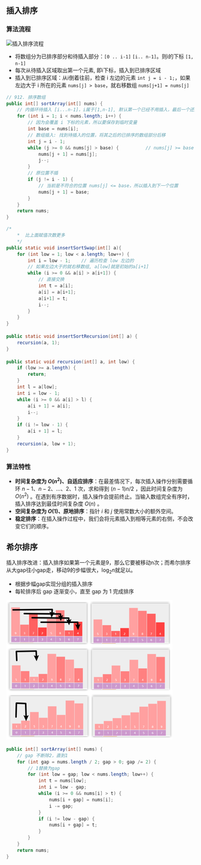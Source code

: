 ## 插入排序

### 算法流程

![插入排序流程](https://www.hello-algo.com/chapter_sorting/insertion_sort.assets/insertion_sort_overview.png)

- 将数组分为已排序部分和待插入部分：`[0 .. i-1]`  `[i.. n-1]`。则i的下标 `[1, n-1]`
- 每次从待插入区域取出第一个元素, 即i下标，插入到已排序区域
- 插入到已排序区域：从i倒着往前，检查 i 左边的元素 `int j = i - 1;`，如果左边大于 i 所在的元素 `nums[j] > base`，就右移数组 `nums[j+1] = nums[j]`

```java
// 912. 排序数组
public int[] sortArray(int[] nums) {
    // 内循环待插入 [i...n-1]，i属于[1,n-1], 默认第一个已经不用插入，最后一个还要插入
    for (int i = 1; i < nums.length; i++) {
        // 因为会覆盖 i 下标的元素，所以要保存到临时变量
        int base = nums[i];
        // 数组插入: 找到待插入的位置，将其之后的已排序的数组部分后移
        int j = i - 1;
        while (j >= 0 && nums[j] > base) {          // nums[j] >= base 就是不稳定了
            nums[j + 1] = nums[j];
            j--;
        }
        // 原位置不插
        if (j != i - 1) {
            // 当前是不符合的位置 nums[j] <= base，所以插入到下一个位置
            nums[j + 1] = base;
        }
    }
    return nums;
}
```
```java
/*
    *  比上面赋值次数更多
    */
public static void insertSortSwap(int[] a){
    for (int low = 1; low < a.length; low++) {
        int i = low - 1;    // 遍历检查 low 左边的
        // 如果左边大于的就右移数组, a[low]就是初始的a[i+1]
        while (i >= 0 && a[i] > a[i+1]) {
            // 直接交换
            int t = a[i];
            a[i] = a[i+1];
            a[i+1] = t;
            i--;
        }
    }
}

public static void insertSortRecursion(int[] a) {
    recursion(a, 1);
}

public static void recursion(int[] a, int low) {
    if (low >= a.length) {
        return;
    }
    int l = a[low];
    int i = low - 1;
    while (i >= 0 && a[i] > l) {
        a[i + 1] = a[i];
        i--;
    }
    if (i != low - 1) {
        a[i + 1] = l;
    }
    recursion(a, low + 1);
}
```
### 算法特性

- **时间复杂度为 $O(n^2)$、自适应排序**：在最差情况下，每次插入操作分别需要循环 $n - 1$、$n-2$、$\dots$、$2$、$1$ 次，求和得到 $(n - 1) n / 2$ ，因此时间复杂度为 $O(n^2)$ 。在遇到有序数据时，插入操作会提前终止。当输入数组完全有序时，插入排序达到最佳时间复杂度 $O(n)$ 。
- **空间复杂度为 $O(1)$、原地排序**：指针 $i$ 和 $j$ 使用常数大小的额外空间。
- **稳定排序**：在插入操作过程中，我们会将元素插入到相等元素的右侧，不会改变它们的顺序。

## 希尔排序

插入排序改进：插入排序如果第一个元素是9，那么它要被移动n次；而希尔排序从大gap往小gap走，移动9的步幅很大，$\log_2 n$就足以。


* 根据步幅gap实现分组的插入排序
* 每轮排序后 gap 逐渐变小，直至 gap 为 1 完成排序 

![alt text](../../../images/image-36.png)
```java
public int[] sortArray(int[] nums) {
    // gap 不断除2，直到1
    for (int gap = nums.length / 2; gap > 0; gap /= 2) {
        // 1替换为gap
        for (int low = gap; low < nums.length; low++) {
            int t = nums[low];
            int i = low - gap;
            while (i >= 0 && nums[i] > t) {
                nums[i + gap] = nums[i];
                i -= gap;
            }
            if (i != low - gap) {
                nums[i + gap] = t;
            }
        }
    }
    return nums;
}
```
